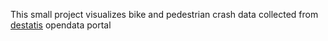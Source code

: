 This small project visualizes bike and pedestrian crash data collected from [destatis](https://unfallatlas.statistikportal.de/_opendata2020.html) opendata portal
